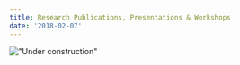 ```yaml
---
title: Research Publications, Presentations & Workshops
date: '2018-02-07'
---
```

!["Under construction"](/img/walle.jpg)